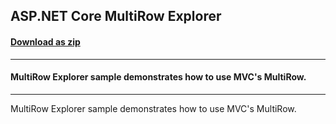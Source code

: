 ## ASP.NET Core MultiRow Explorer
#### [Download as zip](https://downgit.github.io/#/home?url=https://github.com/GrapeCity/ComponentOne-ASPNET-MVC-Samples/tree/master/MultiRowExplorer)
____
#### MultiRow Explorer sample demonstrates how to use MVC's MultiRow.
____
MultiRow Explorer sample demonstrates how to use MVC's MultiRow.
